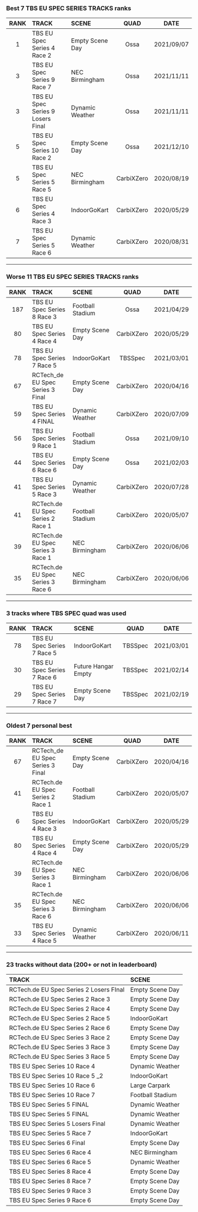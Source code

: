 ### Best 7 TBS EU SPEC SERIES TRACKS ranks
|RANK|TRACK|SCENE|QUAD|DATE|
|:---:|:---|:---|:---:|:---:|
|1|TBS EU Spec Series 4 Race 2|Empty Scene Day|Ossa|2021/09/07|
|3|TBS EU Spec Series 9 Race 7|NEC Birmingham|Ossa|2021/11/11|
|3|TBS EU Spec Series 9 Losers Final|Dynamic Weather|Ossa|2021/11/11|
|5|TBS EU Spec Series 10 Race 2|Empty Scene Day|Ossa|2021/12/10|
|5|TBS EU Spec Series 5 Race 5|NEC Birmingham|CarbiXZero|2020/08/19|
|6|TBS EU Spec Series 4 Race 3|IndoorGoKart|CarbiXZero|2020/05/29|
|7|TBS EU Spec Series 5 Race 6|Dynamic Weather|CarbiXZero|2020/08/31|
---
### Worse 11 TBS EU SPEC SERIES TRACKS ranks
|RANK|TRACK|SCENE|QUAD|DATE|
|:---:|:---|:---|:---:|:---:|
|187|TBS EU Spec Series 8 Race 3|Football Stadium|Ossa|2021/04/29|
|80|TBS EU Spec Series 4 Race 4|Empty Scene Day|CarbiXZero|2020/05/29|
|78|TBS EU Spec Series 7 Race 5|IndoorGoKart|TBSSpec|2021/03/01|
|67|RCTech_de EU Spec Series 3 Final|Empty Scene Day|CarbiXZero|2020/04/16|
|59|TBS EU Spec Series 4 FINAL|Dynamic Weather|CarbiXZero|2020/07/09|
|56|TBS EU Spec Series 9 Race 1|Football Stadium|Ossa|2021/09/10|
|44|TBS EU Spec Series 6 Race 6|Empty Scene Day|Ossa|2021/02/03|
|41|TBS EU Spec Series 5 Race 3|Dynamic Weather|CarbiXZero|2020/07/28|
|41|RCTech.de EU Spec Series 2 Race 1|Football Stadium|CarbiXZero|2020/05/07|
|39|RCTech.de EU Spec Series 3 Race 1|NEC Birmingham|CarbiXZero|2020/06/06|
|35|RCTech.de EU Spec Series 3 Race 6|NEC Birmingham|CarbiXZero|2020/06/06|
---
### 3 tracks where TBS SPEC quad was used
|RANK|TRACK|SCENE|QUAD|DATE|
|:---:|:---|:---|:---:|:---:|
|78|TBS EU Spec Series 7 Race 5|IndoorGoKart|TBSSpec|2021/03/01|
|30|TBS EU Spec Series 7 Race 6|Future Hangar Empty|TBSSpec|2021/02/14|
|29|TBS EU Spec Series 7 Race 7|Empty Scene Day|TBSSpec|2021/02/19|
---
### Oldest 7 personal best
|RANK|TRACK|SCENE|QUAD|DATE|
|:---:|:---|:---|:---:|:---:|
|67|RCTech_de EU Spec Series 3 Final|Empty Scene Day|CarbiXZero|2020/04/16|
|41|RCTech.de EU Spec Series 2 Race 1|Football Stadium|CarbiXZero|2020/05/07|
|6|TBS EU Spec Series 4 Race 3|IndoorGoKart|CarbiXZero|2020/05/29|
|80|TBS EU Spec Series 4 Race 4|Empty Scene Day|CarbiXZero|2020/05/29|
|39|RCTech.de EU Spec Series 3 Race 1|NEC Birmingham|CarbiXZero|2020/06/06|
|35|RCTech.de EU Spec Series 3 Race 6|NEC Birmingham|CarbiXZero|2020/06/06|
|33|TBS EU Spec Series 4 Race 5|Dynamic Weather|CarbiXZero|2020/06/11|
---
### 23 tracks without data (200+ or not in leaderboard)
|TRACK|SCENE|
|:---|:---|
|RCTech.de EU Spec Series 2 Losers FInal|Empty Scene Day|
|RCTech.de EU Spec Series 2 Race 3|Empty Scene Day|
|RCTech.de EU Spec Series 2 Race 4|Empty Scene Day|
|RCTech.de EU Spec Series 2 Race 5|IndoorGoKart|
|RCTech.de EU Spec Series 2 Race 6|Empty Scene Day|
|RCTech.de EU Spec Series 3 Race 2|Empty Scene Day|
|RCTech.de EU Spec Series 3 Race 3|Empty Scene Day|
|RCTech.de EU Spec Series 3 Race 5|Empty Scene Day|
|TBS EU Spec Series 10 Race 4|Dynamic Weather|
|TBS EU Spec Series 10 Race 5 _2|IndoorGoKart|
|TBS EU Spec Series 10 Race 6|Large Carpark|
|TBS EU Spec Series 10 Race 7|Football Stadium|
|TBS EU Spec Series 5 FINAL |Dynamic Weather|
|TBS EU Spec Series 5 FINAL|Dynamic Weather|
|TBS EU Spec Series 5 Losers Final|Dynamic Weather|
|TBS EU Spec Series 5 Race 7|IndoorGoKart|
|TBS EU Spec Series 6 Final|Empty Scene Day|
|TBS EU Spec Series 6 Race 4|NEC Birmingham|
|TBS EU Spec Series 6 Race 5|Dynamic Weather|
|TBS EU Spec Series 8 Race 4|Empty Scene Day|
|TBS EU Spec Series 8 Race 7|Empty Scene Day|
|TBS EU Spec Series 9 Race 3|Empty Scene Day|
|TBS EU Spec Series 9 Race 6|Empty Scene Day|
